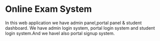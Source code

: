 # Online Exam System
  In this web application we have admin panel,portal panel & student dashboard.
  We have admin login system, portal login system and student login system.And we havel also portal signup system.
